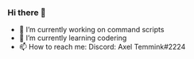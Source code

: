 ### Hi there 👋



- 🔭 I’m currently working on command scripts
- 🌱 I’m currently learning codering
- 📫 How to reach me: Discord: Axel Temmink#2224

